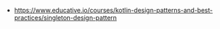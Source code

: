 * https://www.educative.io/courses/kotlin-design-patterns-and-best-practices/singleton-design-pattern
